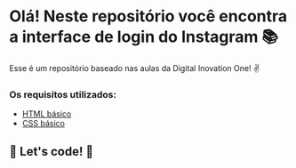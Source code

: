 # Olá! Neste repositório você encontra a interface de login do Instagram :books:

Esse é um repositório baseado nas aulas da Digital Inovation One! :v:

### Os requisitos utilizados:

* [HTML básico](https://www.w3schools.com/html/)
* [CSS básico](https://developer.mozilla.org/pt-BR/docs/Web/CSS)

## 🚀 Let's code! 🚀
